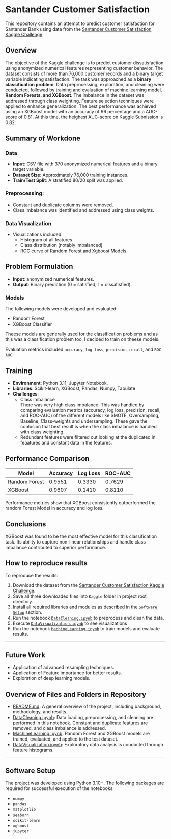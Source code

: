 # Santander Customer Satisfaction


This repository contains an attempt to predict customer satisfaction for Santander Bank using data from the [Santander Customer Satisfaction Kaggle Challenge](https://www.kaggle.com/competitions/santander-customer-satisfaction/overview).



## Overview


The objective of the Kaggle challenge is to predict customer dissatisfaction using anonymized numerical features representing customer behavior. The dataset consists of more than 76,000 customer records and a binary target variable indicating satisfaction. The task was approached as a **binary classification problem**. Data preprocessing, exploration, and cleaning were conducted, followed by training and evaluation of machine learning model, **Random Forests, and XGBoost**. The imbalance in the dataset was addressed through class weighting. Feature selection techniques were applied to enhance generalization. The best performance was achieved using an XGBoost model with an accuracy of 96 percentage and a AUC-score of 0.81. At this time, the heighest AUC-score on Kaggle Subnission is 0.82.


## Summary of Workdone

### Data

- **Input**: CSV file with 370 anonymized numerical features and a binary target variable.
- **Dataset Size**: Approximately 76,000 training instances.
- **Train/Test Split**: A stratified 80/20 split was applied.
  
### Preprocessing:
  - Constant and duplicate columns were removed.
  - Class imbalance was identified and addressed using class weights.

### Data Visualization

- Visualizations included:
  - Histogram of all features
  - Class distribution (notably imbalanced)
  - ROC curve of Random Forest and Xgboost Models



## Problem Formulation

- **Input**: anonymized numerical features.
- **Output**: Binary prediction (0 = satisfied, 1 = dissatisfied).

### Models

The following models were developed and evaluated:

- Random Forest
- XGBoost Classifier

Theese models are generally used for the classification problems and as this was a classification problem too, I decided to train on theese models.

Evaluation metrics included `accuracy`, `log loss`, `precision`, `recall`, and `ROC-AUC`.



##  Training

- **Environment**: Python 3.11, Jupyter Notebook.
- **Libraries**: Scikit-learn, XGBoost, Pandas, Numpy, Tabulate
- **Challenges**:
  - Class imbalance  
    There was very high class imbalance. This was handled by comparing evaluation metrics (accuracy, log loss, precision,  recall, and ROC-AUC) of the different models like SMOTE, Oversampling, Baseline, Class-weights and undersampling. These gave the conlusion that best result is when the class imbalance is handled with class weighting.
  - Redundant features were filtered out looking at the duplicated in feaatures and constant data in the features.


## Performance Comparison

| Model              | Accuracy | Log Loss | ROC-AUC |
|-------------------|----------|----------|---------|
| Random Forest       | 0.9551     | 0.3330     | 0.7629    |
| XGBoost             | 0.9607     | 0.1410     | 0.8110    |

Performance metrics show that XGBoost consistently outperformed the random Forest Model in accuracy and log loss.



##  Conclusions

XGBoost was found to be the most effective model for this classification task. Its ability to capture non-linear relationships and handle class imbalance contributed to superior performance. 

## How to reproduce results
To reproduce the results:

1. Download the dataset from the [Santander Customer Satisfaction Kaggle Challenge](https://www.kaggle.com/competitions/santander-customer-satisfaction/data).
2. Save all three downloaded files into `Kaggle` folder in project root directory.
3. Install all required libraries and modules as described in the [`Software Setup`](#software-setup) section.
4. Run the notebook [`DataCleaning.ipynb`](DataCleaning.ipynb) to preprocess and clean the data.
5.  Execute [`DataVisualization.ipynb`](DataVisualization.ipynb) to see visualizations
6. Run the notebook [`MachineLearning.ipynb`](MachineLearning.ipynb) to train models and evaluate results.
---
   
## Future Work

- Application of advanced resampling techniques.
- Application of Feature importance for better results.
- Exploration of deep learning models.

## Overview of Files and Folders in Repository

- [README.md](README.md): A general overview of the project, including background, methodology, and results.
- [DataCleaning.ipynb](DataCleaning.ipynb): Data loading, preprocessing, and cleaning are performed in this notebook. Constant and duplicate features are removed, and class imbalance is addressed.
- [MachineLearning.ipynb](MachineLearning.ipynb): Random Forest and XGBoost models are trained, evaluated, and applied to the test dataset.
- [DataVisualization.ipynb](DataVisualization.ipynb): Exploratory data analysis is conducted through feature histograms. 

---


## Software Setup

The project was developed using Python 3.10+. The following packages are required for successful execution of the notebooks:

- `numpy`
- `pandas`
- `matplotlib`
- `seaborn`
- `scikit-learn`
- `xgboost`
- `jupyter`

